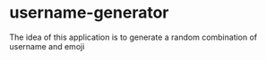 # username-generator
The idea of this application is to generate a random combination of username and emoji
